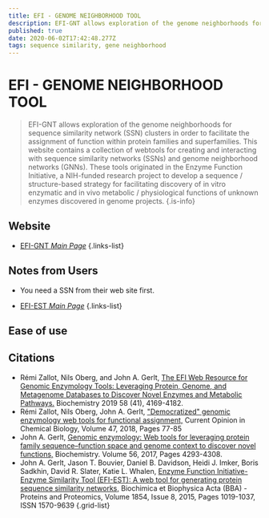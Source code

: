 ```yaml
---
title: EFI - GENOME NEIGHBORHOOD TOOL
description: EFI-GNT allows exploration of the genome neighborhoods for sequence similarity network (SSN) clusters in order to facilitate the assignment of function within protein families and superfamilies.
published: true
date: 2020-06-02T17:42:48.277Z
tags: sequence similarity, gene neighborhood
---
```


# EFI - GENOME NEIGHBORHOOD TOOL

> EFI-GNT allows exploration of the genome neighborhoods for sequence similarity network (SSN) clusters in order to facilitate the assignment of function within protein families and superfamilies.
&NewLine;
This website contains a collection of webtools for creating and interacting with sequence similarity networks (SSNs) and genome neighborhood networks (GNNs). These tools originated in the Enzyme Function Initiative, a NIH-funded research project to develop a sequence / structure-based strategy for facilitating discovery of in vitro enzymatic and in vivo metabolic / physiological functions of unknown enzymes discovered in genome projects.
{.is-info}



## Website

- [EFI-GNT *Main Page*](https://efi.igb.illinois.edu/efi-gnt/)
{.links-list}

## Notes from Users
- You need a SSN from their web site first.

- [EFI-EST *Main Page*](https://efi.igb.illinois.edu/efi-est/)
{.links-list}

## Ease of use

## Citations

- Rémi Zallot, Nils Oberg, and John A. Gerlt, [The EFI Web Resource for Genomic Enzymology Tools: Leveraging Protein, Genome, and Metagenome Databases to Discover Novel Enzymes and Metabolic Pathways.](https://pubs.acs.org/doi/abs/10.1021/acs.biochem.9b00735) Biochemistry 2019 58 (41), 4169-4182.
- Rémi Zallot, Nils Oberg, John A. Gerlt, ["Democratized" genomic enzymology web tools for functional assignment,](https://www.sciencedirect.com/science/article/abs/pii/S1367593118300802) Current Opinion in Chemical Biology, Volume 47, 2018, Pages 77-85
-	John A. Gerlt, [Genomic enzymology: Web tools for leveraging protein family sequence–function space and genome context to discover novel functions,](https://pubs.acs.org/doi/abs/10.1021/acs.biochem.7b00614) Biochemistry. Volume 56, 2017, Pages 4293-4308.
-	John A. Gerlt, Jason T. Bouvier, Daniel B. Davidson, Heidi J. Imker, Boris Sadkhin, David R. Slater, Katie L. Whalen, [Enzyme Function Initiative-Enzyme Similarity Tool (EFI-EST): A web tool for generating protein sequence similarity networks,](https://www.sciencedirect.com/science/article/abs/pii/S1570963915001120) Biochimica et Biophysica Acta (BBA) - Proteins and Proteomics, Volume 1854, Issue 8, 2015, Pages 1019-1037, ISSN 1570-9639
{.grid-list}